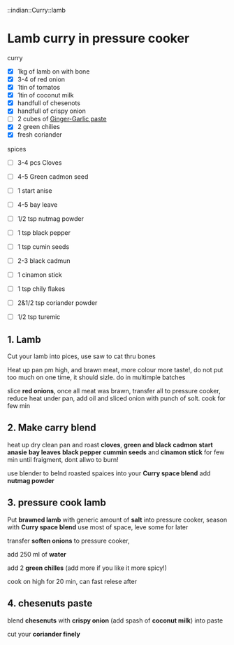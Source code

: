 ::indian::Curry::lamb

# Lamb curry in pressure cooker

curry

- [x] 1kg of lamb on with bone
- [x] 3-4 of red onion
- [x] 1tin of tomatos
- [x] 1tin of coconut milk
- [x] handfull of chesenots
- [x] handfull of crispy onion
- [ ] 2 cubes of [Ginger-Garlic paste](Ginger-Garlick-paste.md)
- [x] 2 green chilies
- [x] fresh coriander 

spices
- [ ] 3-4 pcs Cloves
- [ ] 4-5 Green cadmon seed
- [ ] 1 start anise
- [ ] 4-5 bay leave
- [ ] 1/2 tsp nutmag powder
- [ ] 1 tsp black pepper
- [ ] 1 tsp cumin seeds
- [ ] 2-3 black cadmun
- [ ] 1 cinamon stick
- [ ] 1 tsp chily flakes


- [ ] 2&1/2 tsp coriander powder
- [ ] 1/2 tsp turemic

## 1. Lamb

Cut your lamb into pices, use saw to cat thru bones

Heat up pan pm high, and brawn meat, more colour more taste!, do not put too much on one time, it should sizle. do in multimple batches

slice **red onions**, once all meat was brawn, transfer all to pressure cooker, reduce heat under pan, add oil and sliced onion with punch of solt. cook for few min

## 2. Make carry blend

heat up dry clean pan and roast **cloves**, **green and black cadmon** **start anasie** **bay leaves** **black pepper** **cummin seeds** and **cinamon stick** for few min until fraigment, dont allwo to burn!

use blender to belnd roasted spaices into your **Curry space blend** add **nutmag powder**

## 3. pressure cook lamb

Put **brawned lamb** with generic amount of **salt** into pressure cooker, season with **Curry space blend** use most of space, leve some for later

transfer **soften onions** to pressure cooker, 

add 250 ml of **water**

add 2 **green chilles** (add more if you like it more spicy!)

cook on high for 20 min, can fast relese after

## 4. chesenuts paste

blend **chesenuts** with **crispy onion** (add spash of **coconut milk**) into paste 

cut your **coriander finely**









